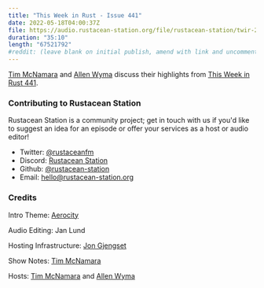 ```yaml
---
title: "This Week in Rust - Issue 441"
date: 2022-05-18T04:00:37Z
file: https://audio.rustacean-station.org/file/rustacean-station/twir-2022-05-04.mp3
duration: "35:10"
length: "67521792"
#reddit: (leave blank on initial publish, amend with link and uncomment this line after Reddit thread has been posted)
---
```


[Tim McNamara][tim] and [Allen Wyma][allen] discuss their highlights from [This
Week in Rust 441](https://this-week-in-rust.org/blog/2022/05/04/this-week-in-rust-441/).

<!--
The episode introduction goes here.
The first paragraph should ideally be short, and is used in various
places as a "short description" for the episode. Any subsequent
paragraphs show up as "expanded description".
-->

### Contributing to Rustacean Station

<!-- You can probably leave this as-is -->

Rustacean Station is a community project; get in touch with us if you'd like to
suggest an idea for an episode or offer your services as a host or audio editor!

 - Twitter: [@rustaceanfm](https://twitter.com/rustaceanfm)
 - Discord: [Rustacean Station](https://discord.gg/cHc3Gyc)
 - Github: [@rustacean-station](https://github.com/rustacean-station/)
 - Email: [hello@rustacean-station.org](mailto:hello@rustacean-station.org)

### Credits

Intro Theme: [Aerocity](https://twitter.com/AerocityMusic)

Audio Editing: Jan Lund

Hosting Infrastructure: [Jon Gjengset][jon]

Show Notes: [Tim McNamara][tim]

Hosts: [Tim McNamara][tim] and [Allen Wyma][allen]

[allen]: https://twitter.com/allenwyma
[tim]: https://twitter.com/timClicks
[jon]: https://twitter.com/jonhoo
